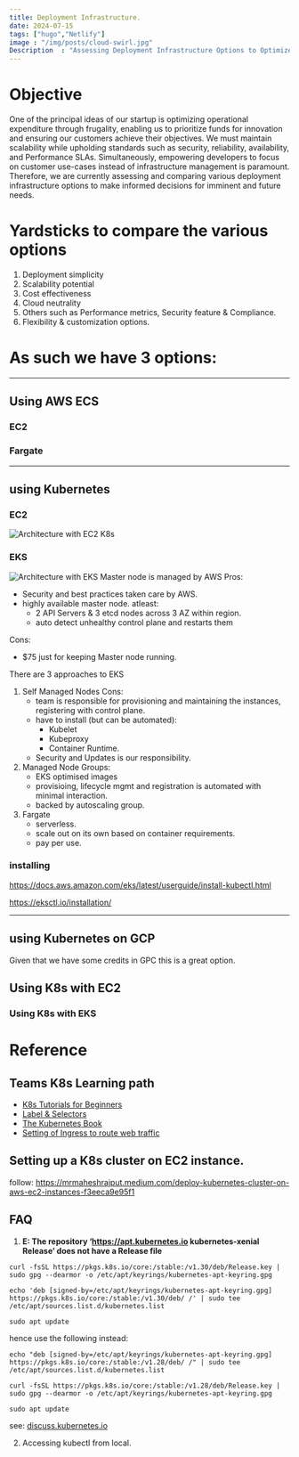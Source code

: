 ```yaml
---
title: Deployment Infrastructure.
date: 2024-07-15
tags: ["hugo","Netlify"]
image : "/img/posts/cloud-swirl.jpg"
Description  : "Assessing Deployment Infrastructure Options to Optimize Expenditure and Empower Innovation in a Startup Environment."
---
```

# Objective
One of the principal ideas of our startup is optimizing operational expenditure through frugality, enabling us to prioritize funds for innovation and ensuring our customers achieve their objectives. We must maintain scalability while upholding standards such as security, reliability, availability, and Performance SLAs. Simultaneously, empowering developers to focus on customer use-cases instead of infrastructure management is paramount. Therefore, we are currently assessing and comparing various deployment infrastructure options to make informed decisions for imminent and future needs.

# Yardsticks to compare the various options
1. Deployment simplicity
2. Scalability potential
3. Cost effectiveness
4. Cloud neutrality
5. Others such as Performance metrics, Security feature & Compliance.
6. Flexibility & customization options.

# As such we have 3 options:
---
## Using AWS ECS
### EC2 
### Fargate
---
## using Kubernetes 
### EC2 
![Architecture with EC2 K8s](/blogs/img/posts/k8s-ec2.jpg)
### EKS
![Architecture with EKS](/blogs/img/posts/k8s-eks.drawio.png)
Master node is managed by AWS
Pros:
- Security and best practices taken care by AWS.
- highly available master node. atleast:
    - 2 API Servers & 3 etcd nodes across 3 AZ within region.
    - auto detect unhealthy control plane and restarts them

Cons:
- $75 just for keeping Master node running.

There are 3 approaches to EKS
1. Self Managed Nodes
    Cons:
    - team is responsible for provisioning and maintaining the instances, registering with control plane.
    - have to install (but can be automated):
        - Kubelet
        - Kubeproxy
        - Container Runtime.
    - Security and Updates is our responsibility.
2. Managed Node Groups:
    - EKS optimised images
    - provisioing, lifecycle mgmt and registration is automated with minimal interaction.
    - backed by autoscaling group.
3. Fargate
    - serverless.
    - scale out on its own based on container requirements.
    - pay per use.

### installing 
https://docs.aws.amazon.com/eks/latest/userguide/install-kubectl.html


https://eksctl.io/installation/


---
## using Kubernetes on GCP
Given that we have some credits in GPC this is a great option.

## Using K8s with EC2


### Using K8s with EKS

# Reference
## Teams K8s Learning path
* [K8s Tutorials for Beginners](https://www.youtube.com/watch?v=X48VuDVv0do)
* [Label & Selectors](https://www.youtube.com/watch?v=y_vy9NVeCzo)
* [The Kubernetes Book](https://www.amazon.com.au/Kubernetes-Book-Nigel-Poulton/dp/1916585000/ref=asc_df_1916585000/?tag=googleshopdsk-22&linkCode=df0&hvadid=650005042738&hvpos=&hvnetw=g&hvrand=2574643024603298371&hvpone=&hvptwo=&hvqmt=&hvdev=c&hvdvcmdl=&hvlocint=&hvlocphy=9071729&hvtargid=pla-2186628604682&psc=1&mcid=75741d3b554b30568cddcd46d7440922)
* [Setting of Ingress to route web traffic](https://www.youtube.com/watch?v=H9RCxniXT_k)
## Setting up a K8s cluster on EC2 instance.
follow: https://mrmaheshrajput.medium.com/deploy-kubernetes-cluster-on-aws-ec2-instances-f3eeca9e95f1

## FAQ
1. **E: The repository ‘https://apt.kubernetes.io kubernetes-xenial Release’ does not have a Release file**

```shell
curl -fsSL https://pkgs.k8s.io/core:/stable:/v1.30/deb/Release.key | sudo gpg --dearmor -o /etc/apt/keyrings/kubernetes-apt-keyring.gpg

echo 'deb [signed-by=/etc/apt/keyrings/kubernetes-apt-keyring.gpg] https://pkgs.k8s.io/core:/stable:/v1.30/deb/ /' | sudo tee /etc/apt/sources.list.d/kubernetes.list

sudo apt update
```
hence use the following instead:
```shell
echo "deb [signed-by=/etc/apt/keyrings/kubernetes-apt-keyring.gpg] https://pkgs.k8s.io/core:/stable:/v1.28/deb/ /" | sudo tee /etc/apt/sources.list.d/kubernetes.list

curl -fsSL https://pkgs.k8s.io/core:/stable:/v1.28/deb/Release.key | sudo gpg --dearmor -o /etc/apt/keyrings/kubernetes-apt-keyring.gpg

sudo apt update
```
see: [discuss.kubernetes.io](https://discuss.kubernetes.io/t/e-the-repository-https-apt-kubernetes-io-kubernetes-xenial-release-does-not-have-a-release-file/28121
) 

2. Accessing kubectl from local.

